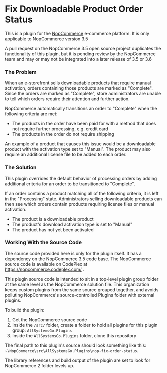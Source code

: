 Fix Downloadable Product Order Status 
=====================================

This is a plugin for the [NopCommerce](http://www.nopcommerce.com/) e-commerce platform.
It is only applicable to NopCommerce version 3.5

A pull request on the NopCommerce 3.5 open source project duplicates the functionality of this plugin, but it is pending review
by the NopCommerce team and may or may not be integrated into a later release of 3.5 or 3.6

### The Problem
When an e-storefront sells downloadable products that require manual activation, orders containing those products are marked as "Complete".
Since the orders are marked as "Complete", store administrators are unable to tell which orders require their attention and further action.

NopCommerce automatically transitions an order to "Complete" when the following criteria are met:
- The products in the order have been paid for with a method that does not require further processing, e.g. credit card
- The products in the order do not require shipping

An example of a product that causes this issue would be a downloadable product with the activation type set to "Manual".
The product may also require an additional license file to be added to each order.

### The Solution
This plugin overrides the default behavior of processing orders by adding additional criteria for an order to be transitioned to "Complete".

If an order contains a product matching all of the following criteria, it is left in the "Processing" state.
Administrators selling downloadable products can then see which orders contain products requiring license files or manual activation.

- The product is a downloadable product
- The product's download activation type is set to "Manual"
- The product has not yet been activated

### Working With the Source Code
The source code provided here is only for the plugin itself. It has a dependency on the NopCommerce 3.5 code base.
The NopCommerce source code is available on CodePlex at https://nopcommerce.codeplex.com/ .

This plugin source code is intended to sit in a top-level plugin group folder at the same level as the NopCommerce solution file.
This organization keeps custom plugins from the same source grouped together, and avoids polluting NopCommerce's source-controlled
Plugins folder with external plugins.

To build the plugin:
1. Get the NopCommerce source code
2. Inside the `/src/` folder, create a folder to hold all plugins for this plugin group: `AllSystemsGo.Plugins`
3. Inside the `AllSystemsGo.Plugins` folder, clone this repository

The final path to this plugin's source should look something like this: `~\NopCommerce\src\AllSystemsGo.Plugins\nop-fix-order-status`.

The library references and build output of the plugin are set to look for NopCommerce 2 folder levels up.